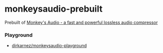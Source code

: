 monkeysaudio-prebuilt
=====================
Prebuilt of [Monkey's Audio - a fast and powerful lossless audio compressor](https://monkeysaudio.com/download.html)

### Playground
- [dirkarnez/monkeysaudio-playground](https://github.com/dirkarnez/monkeysaudio-playground)
